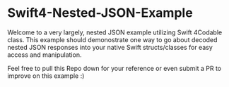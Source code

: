 # Swift4-Nested-JSON-Example
Welcome to a very largely, nested JSON example utilizing Swift 4Codable class. This example should demonostrate one way to go about decoded nested JSON responses into your native Swift
 structs/classes for easy access and manipulation.
 
 Feel free to pull this Repo down for your reference or even submit a PR to improve on this example :)
